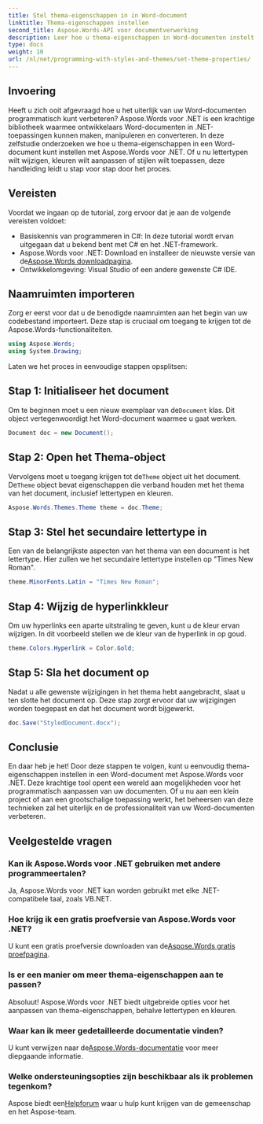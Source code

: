 ```yaml
---
title: Stel thema-eigenschappen in in Word-document
linktitle: Thema-eigenschappen instellen
second_title: Aspose.Words-API voor documentverwerking
description: Leer hoe u thema-eigenschappen in Word-documenten instelt met Aspose.Words voor .NET. Volg onze stapsgewijze handleiding om lettertypen en kleuren eenvoudig aan te passen.
type: docs
weight: 10
url: /nl/net/programming-with-styles-and-themes/set-theme-properties/
---
```

## Invoering

Heeft u zich ooit afgevraagd hoe u het uiterlijk van uw Word-documenten programmatisch kunt verbeteren? Aspose.Words voor .NET is een krachtige bibliotheek waarmee ontwikkelaars Word-documenten in .NET-toepassingen kunnen maken, manipuleren en converteren. In deze zelfstudie onderzoeken we hoe u thema-eigenschappen in een Word-document kunt instellen met Aspose.Words voor .NET. Of u nu lettertypen wilt wijzigen, kleuren wilt aanpassen of stijlen wilt toepassen, deze handleiding leidt u stap voor stap door het proces.

## Vereisten

Voordat we ingaan op de tutorial, zorg ervoor dat je aan de volgende vereisten voldoet:

- Basiskennis van programmeren in C#: In deze tutorial wordt ervan uitgegaan dat u bekend bent met C# en het .NET-framework.
-  Aspose.Words voor .NET: Download en installeer de nieuwste versie van de[Aspose.Words downloadpagina](https://releases.aspose.com/words/net/).
- Ontwikkelomgeving: Visual Studio of een andere gewenste C# IDE.

## Naamruimten importeren

Zorg er eerst voor dat u de benodigde naamruimten aan het begin van uw codebestand importeert. Deze stap is cruciaal om toegang te krijgen tot de Aspose.Words-functionaliteiten.

```csharp
using Aspose.Words;
using System.Drawing;
```

Laten we het proces in eenvoudige stappen opsplitsen:

## Stap 1: Initialiseer het document

 Om te beginnen moet u een nieuw exemplaar van de`Document` klas. Dit object vertegenwoordigt het Word-document waarmee u gaat werken.

```csharp
Document doc = new Document();
```

## Stap 2: Open het Thema-object

Vervolgens moet u toegang krijgen tot de`Theme` object uit het document. De`Theme` object bevat eigenschappen die verband houden met het thema van het document, inclusief lettertypen en kleuren.

```csharp
Aspose.Words.Themes.Theme theme = doc.Theme;
```

## Stap 3: Stel het secundaire lettertype in

Een van de belangrijkste aspecten van het thema van een document is het lettertype. Hier zullen we het secundaire lettertype instellen op "Times New Roman".

```csharp
theme.MinorFonts.Latin = "Times New Roman";
```

## Stap 4: Wijzig de hyperlinkkleur

Om uw hyperlinks een aparte uitstraling te geven, kunt u de kleur ervan wijzigen. In dit voorbeeld stellen we de kleur van de hyperlink in op goud.

```csharp
theme.Colors.Hyperlink = Color.Gold;
```

## Stap 5: Sla het document op

Nadat u alle gewenste wijzigingen in het thema hebt aangebracht, slaat u ten slotte het document op. Deze stap zorgt ervoor dat uw wijzigingen worden toegepast en dat het document wordt bijgewerkt.

```csharp
doc.Save("StyledDocument.docx");
```

## Conclusie

En daar heb je het! Door deze stappen te volgen, kunt u eenvoudig thema-eigenschappen instellen in een Word-document met Aspose.Words voor .NET. Deze krachtige tool opent een wereld aan mogelijkheden voor het programmatisch aanpassen van uw documenten. Of u nu aan een klein project of aan een grootschalige toepassing werkt, het beheersen van deze technieken zal het uiterlijk en de professionaliteit van uw Word-documenten verbeteren.

## Veelgestelde vragen

### Kan ik Aspose.Words voor .NET gebruiken met andere programmeertalen?  
Ja, Aspose.Words voor .NET kan worden gebruikt met elke .NET-compatibele taal, zoals VB.NET.

### Hoe krijg ik een gratis proefversie van Aspose.Words voor .NET?  
 U kunt een gratis proefversie downloaden van de[Aspose.Words gratis proefpagina](https://releases.aspose.com/).

### Is er een manier om meer thema-eigenschappen aan te passen?  
Absoluut! Aspose.Words voor .NET biedt uitgebreide opties voor het aanpassen van thema-eigenschappen, behalve lettertypen en kleuren.

### Waar kan ik meer gedetailleerde documentatie vinden?  
 U kunt verwijzen naar de[Aspose.Words-documentatie](https://reference.aspose.com/words/net/) voor meer diepgaande informatie.

### Welke ondersteuningsopties zijn beschikbaar als ik problemen tegenkom?  
 Aspose biedt een[Helpforum](https://forum.aspose.com/c/words/8) waar u hulp kunt krijgen van de gemeenschap en het Aspose-team.